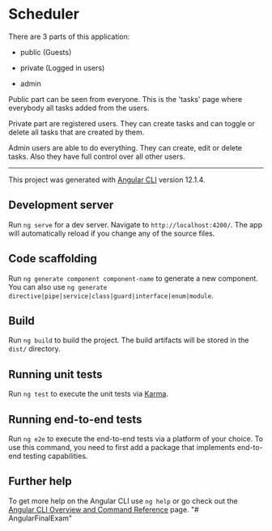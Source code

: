 # Scheduler

There are 3 parts of this application:

- public (Guests)

- private (Logged in users)

- admin

Public part can be seen from everyone. This is the 'tasks' page where everybody all tasks added from the users.

Private part are registered users. They can create tasks and can toggle or delete all tasks that are created by them.

Admin users are able to do everything. They can create, edit or delete tasks. Also they have full control over all other users.

---

This project was generated with [Angular CLI](https://github.com/angular/angular-cli) version 12.1.4.

## Development server

Run `ng serve` for a dev server. Navigate to `http://localhost:4200/`. The app will automatically reload if you change any of the source files.

## Code scaffolding

Run `ng generate component component-name` to generate a new component. You can also use `ng generate directive|pipe|service|class|guard|interface|enum|module`.

## Build

Run `ng build` to build the project. The build artifacts will be stored in the `dist/` directory.

## Running unit tests

Run `ng test` to execute the unit tests via [Karma](https://karma-runner.github.io).

## Running end-to-end tests

Run `ng e2e` to execute the end-to-end tests via a platform of your choice. To use this command, you need to first add a package that implements end-to-end testing capabilities.

## Further help

To get more help on the Angular CLI use `ng help` or go check out the [Angular CLI Overview and Command Reference](https://angular.io/cli) page.
"# AngularFinalExam" 
